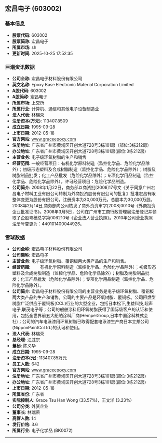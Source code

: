 ## 宏昌电子 (603002)

### 基本信息

- **股票代码**: 603002
- **股票简称**: 宏昌电子
- **所属市场**: sh
- **更新时间**: 2025-10-25 17:52:35

### 巨潮资讯数据

- **公司全称**: 宏昌电子材料股份有限公司
- **英文名称**: Epoxy Base Electronic Material Corporation Limited
- **A股代码**: 603002
- **A股简称**: 宏昌电子
- **所属市场**: 上交所
- **所属行业**: 计算机、通信和其他电子设备制造业
- **法人代表**: 林瑞荣
- **注册资本(万元)**: 113407.8509
- **成立日期**: 1995-09-28
- **上市日期**: 2012-05-18
- **官方网站**: www.graceepoxy.com
- **注册地址**: 广东省广州市黄埔区开创大道728号3栋101房（部位:3栋212房）
- **办公地址**: 广东省广州市黄埔区开创大道728号3栋101房(部位:3栋212房)
- **主营业务**: 电子级环氧树脂的生产和销售
- **经营范围**: 一般经营项目：有机化学原料制造（监控化学品、危险化学品除外）；初级形态塑料及合成树脂制造（监控化学品、危险化学品除外）；树脂及树脂制品批发；化工产品批发（危险化学品除外）；专项化学用品制造（监控化学品、危险化学品除外）。许可经营项目：危险化学品制造。
- **公司简介**: 2008年1月22日，商务部以商资批[2008]17号文《关于同意广州宏昌电子材料工业有限公司转制为外商投资股份有限公司的批复》批准宏昌有限整体变更为股份有限公司，注册资本为30,000万元，总股本为30,000万股。2008年2月14日,商务部向公司核发了商外资资审字[2008]0010号《外商投资企业批准证书》。2008年3月5日，公司在广州市工商行政管理局注册登记并领取了企股粤穗总字第006210号《企业法人营业执照》。2010年公司营业执照注册号变更为：440101400044926。

### 雪球数据

- **公司全称**: 宏昌电子材料股份有限公司
- **公司简称**: 宏昌电子
- **主营业务**: 电子级环氧树脂、覆铜板两大类产品的生产和销售。
- **经营范围**: 　　有机化学原料制造（监控化学品、危险化学品除外）；初级形态塑料及合成树脂制造（监控化学品、危险化学品除外）；树脂及树脂制品批发；化工产品批发（危险化学品除外）；专项化学用品制造（监控化学品、危险化学品除外）。
- **公司简介**: 宏昌电子材料股份有限公司的主营业务是电子级环氧树脂、覆铜板两大类产品的生产和销售。公司的主要产品是环氧树脂、覆铜板。公司阻燃型树脂广泛供应于覆铜板(CCL)行业的大型企业，包括日本松下,生益科技,超声电子,联茂电子等；公司的船舶涂料用环氧树脂获得了国际级客户的认证和使用，包括全世界前五大船舶涂料厂商(HempelGroup,日本中国涂料株式会社)；公司的汽车电泳漆用环氧树脂已取得配套电泳漆生产商日本立邦公司(NipponPaintCoLtd.)的认可和使用。
- **法人代表**: 林瑞荣
- **总经理**: 江胜宗
- **董秘**: 陈义华
- **成立日期**: 1995-09-28
- **注册资本(元)**: 113407.85万元
- **员工人数**: 642
- **官方网站**: www.graceepoxy.com
- **注册地址**: 广东省广州市黄埔区开创大道728号3栋101房(部位:3栋212房)
- **办公地址**: 广东省广州市黄埔区开创大道728号3栋101房(部位:3栋212房)
- **上市日期**: 2012-05-18
- **所属省份**: 广东省
- **实际控制人**: Grace Tsu Han Wong (33.57%)，王文洋 (3.23%)
- **公司分类**: 外资企业
- **董事长**: 林瑞荣
- **高管人数**: 14
- **发行价格**: 3.6
- **所属行业**: 电子化学品 (BK0072)

---